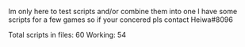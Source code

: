 Im only here to test scripts and/or combine them into one
I have some scripts for a few games so if your concered pls contact
Heiwa#8096


Total scripts in files: 60
Working: 54
